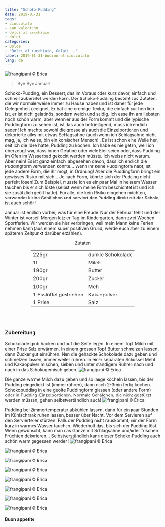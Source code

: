 ```yaml
---
title: "Schoko-Pudding"
date: 2019-01-31
tags:
- cioccolato
- san valentino
- dolci al cucchiaio
- dolci
categories:
- Dolce
- "Dolci al cucchiaio, Gelati..."
label: 2019-01-31-budino-al-cioccolato
lang: de
---
```

![](../2019-01-31-budino-al-cioccolato/header.jpeg "frangipani © Erica")

> Bye Bye Januar!

Schoko-Pudding, ein Dessert, das im Voraus oder kurz davor, einfach und schnell zubereitet werden kann. Der Schoko-Pudding besteht aus Zutaten, die wir normalerweise immer zu Hause haben und ist daher für jede Gelegenheit geeignet. Er hat eine cremige Textur, die einfach nur herrlich ist, er ist nicht gelatinös, sondern weich und seidig. Ich esse ihn am liebsten noch schön warm, aber wenn er aus der Form kommt und die typische Puddingform zu sehen ist, ist das auch befriedigend, muss ich ehrlich sagen! Ich machte sowohl die grosse als auch die Einzelportionen und dekorierte alles mit etwas Schlagsahne (auch wenn ich Schlagsahne nicht mag, ja, ich weiss, bin ein komischer Mensch!). Es ist schon eine Weile her, seit ich die Idee hatte, Pudding zu kochen. Ich habe es nie getan, weil ich überzeugt war, dass innen Gelatine oder viele Eier seien oder, dass Pudding im Ofen im Wasserbad gekocht werden müsste. Ich weiss nicht warum. Aber nein! Es ist ganz einfach, abgesehen davon, dass ich endlich die Puddingform verwenden konnte... Wenn ihr keine Puddingform habt, ist jede andere Form, die ihr mögt, in Ordnung! Aber die Puddingform bringt ein gewisses Risiko mit sich... Je nach Form, könnte sich der Pudding nicht perfekt lösen! Zum Beispiel, musste ich es ein paar Mal in heissem Wasser tauchen bis er sich löste (selbst wenn meine Form beschichtet ist und ich sie zusätzlich geölt hatte). Für alle, die kein Risiko eingehen möchten, verwendet kleine Schälchen und serviert den Pudding direkt mit der Schale, ist auch schön!

Januar ist endlich vorbei, was für eine Freude. Nur der Februar fehlt und der Winter ist vorbei! Morgen letzter Tag im Kindergarten, dann zwei Wochen Sportferien. Wir werden sie hier verbringen, weil mein Mann keine Ferien nehmen kann (aus einem super positiven Grund, werde euch aber zu einem späteren Zeitpunkt darüber erzählen).

<div id="wrapper" style="text-align: center">
  <div id="yourdiv" style="display: inline-block;">
    <div class="ingredients">
      <div class="ingredients-title">Zutaten</div>
      <table>
        <tbody>
          </tr>
          <tr>
            <td>225gr</td>
            <td>dunkle Schokolade</td>
          </tr>
          <tr>
            <td>1l</td>
            <td>Milch</td>
          </tr>
          <tr>
            <td>190gr</td>
            <td>Butter</td>
          </tr>
          <tr>
            <td>200gr</td>
            <td>Zucker</td>
          </tr>
          <tr>
            <td>100gr</td>
            <td>Mehl</td>
          </tr>
          <tr>
            <td>1 Esslöffel gestrichen</td>
            <td>Kakaopulver</td>
          </tr>
          <tr>
            <td>1 Prise</td>
            <td>Salz</td>
          </tr>
        </tbody>
      </table>
      <br></br>
    </div>
  </div>
</div>


<h3>
  <font color="grey">
    <i class="fa fa-cogs"></i>
  </font> Zubereitung
</h3>

Schokolade grob hacken und auf die Seite legen. In einem Topf Milch mit einer Prise Salz erwärmen. In einem grossen Topf Butter schmelzen lassen, dann Zucker gut einrühren. Nun die gehackte Schokolade dazu geben und schmelzen lassen, immer weiter rühren. In einer separaten Schüssel Mehl und Kakaopulver mischen, sieben und unter ständigem Rühren nach und nach in das Schokogemisch geben. 
![](../2019-01-31-budino-al-cioccolato/cioccolato.jpeg "frangipani © Erica")

Die ganze warme Milch dazu geben und so lange köcheln lassen, bis der Pudding eingedickt ist (immer rühren), dann noch 2-3min fertig kochen. Schokopudding in eine geölte Puddingform giessen (oder andere Form) oder in Pudding-Einzelportionen. Normale Schälchen, die nicht gestürzt werden müssen, gehen selbstvertändlich auch!
![](../2019-01-31-budino-al-cioccolato/teglia.jpeg "frangipani © Erica")

Pudding bei Zimmertemperatur abkühlen lassen, dann für ein paar Stunden im Kühlschrank ruhen lassen, besser über Nacht. Vor dem Servieren auf den Servierteller stürzen. Falls der Pudding nicht rauskommt, mir der Form kurz in warmes Wasser tauchen. Wiederholt das, bis sich der Pudding löst. Wenn gewünscht, kann man das Ganze mit Schlagsahne und/oder frischen Früchten dekorieren... Selbstverständlich kann dieser Schoko-Pudding auch schön warm gegessen werden!
![](../2019-01-31-budino-al-cioccolato/risultato1.jpeg "frangipani © Erica")

![](../2019-01-31-budino-al-cioccolato/risultato2.jpeg "frangipani © Erica")

![](../2019-01-31-budino-al-cioccolato/risultato3.jpeg "frangipani © Erica")

![](../2019-01-31-budino-al-cioccolato/risultato4.jpeg "frangipani © Erica")

![](../2019-01-31-budino-al-cioccolato/risultato5.jpeg "frangipani © Erica")

![](../2019-01-31-budino-al-cioccolato/risultato6.jpeg "frangipani © Erica")

![](../2019-01-31-budino-al-cioccolato/risultato7.jpeg "frangipani © Erica")

![](../2019-01-31-budino-al-cioccolato/risultato8.jpeg "frangipani © Erica")

<h4>Buon appetito
  <font color="red">
    <i class="fa fa-smile-o"></i>
  </font>
</h4>
